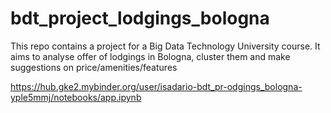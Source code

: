 # bdt_project_lodgings_bologna
This repo contains a project for a Big Data Technology University course.  It aims to analyse offer of lodgings in Bologna, cluster them and make suggestions on price/amenities/features 


https://hub.gke2.mybinder.org/user/isadario-bdt_pr-odgings_bologna-yple5mmj/notebooks/app.ipynb
